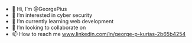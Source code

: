 - 👋 Hi, I’m @GeorgePius
- 👀 I’m interested in cyber security
- 🌱 I’m currently learning web development
- 💞️ I’m looking to collaborate on 
- 📫 How to reach me www.linkedin.com/in/george-p-kurias-2b65b4254

<!---
GeorgePius/GeorgePius is a ✨ special ✨ repository because its `README.md` (this file) appears on your GitHub profile.
You can click the Preview link to take a look at your changes.
--->
